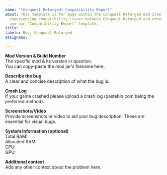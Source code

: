 ```yaml
---
name: "[Conquest Reforged] Compatibility Report"
about: This template is for bugs within the Conquest Reforged mod itself. If you are
  experiencing compatibility issues between Conquest Reforged and other mods please
  use our "Compatibility Report" template.
title: ''
labels: Bug, Conquest Reforged
assignees: ''

---
```


**Mod Version & Build Number**    
The specific mod & its version in question.    
You can copy-paste the mod jar's filename here.

**Describe the bug**    
A clear and concise description of what the bug is.

**Crash Log**    
If your game crashed please upload a crash log (pastebin.com being the preferred method).

**Screenshots/Video**    
Provide screenshots or video to aid your bug description.
These are essential for visual bugs.

**System Information (optional)**    
Total RAM:    
Allocated RAM:    
CPU:    
GPU:

**Additional context**    
Add any other context about the problem here.
